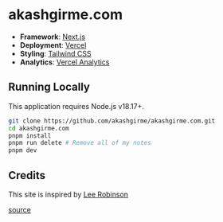 # akashgirme.com

- **Framework**: [Next.js](https://nextjs.org/)
- **Deployment**: [Vercel](https://vercel.com)
- **Styling**: [Tailwind CSS](https://tailwindcss.com)
- **Analytics**: [Vercel Analytics](https://vercel.com/analytics)

## Running Locally

This application requires Node.js v18.17+.

```bash
git clone https://github.com/akashgirme/akashgirme.com.git
cd akashgirme.com
pnpm install
pnpm run delete # Remove all of my notes
pnpm dev
```

## Credits
This site is inspired by [Lee Robinson](https://leerob.com/)  

[source](https://github.com/leerob/site)
